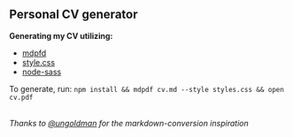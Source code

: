 ## Personal CV generator

**Generating my CV utilizing:**
* [mdpfd](https://github.com/bluehatbrit/mdpdf)
* [style.css](https://github.com/ungoldman/style.css)
* [node-sass](https://github.com/sass/node-sass)

To generate, run: `npm install && mdpdf cv.md --style styles.css && open cv.pdf`

<br />*Thanks to [@ungoldman](https://github.com/ungoldman) for the markdown-conversion inspiration*